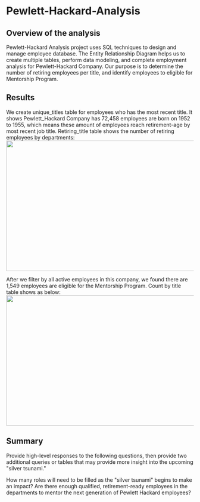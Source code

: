 # Pewlett-Hackard-Analysis

## Overview of the analysis
Pewlett-Hackard Analysis project uses SQL techniques to design and manage employee database. The Entity Relationship Diagram helps us to create multiple tables, perform data modeling, and complete employment analysis for Pewlett-Hackard Company. Our purpose is to determine the number of retiring employees per title, and identify employees to eligible for Mentorship Program.

## Results
We create unique_titles table for employees who has the most recent title. It shows Pewlett_Hackard Company has 72,458 employees are born on 1952 to 1955, which means these amount of employees reach retirement-age by most recent job title. 
Retiring_title table shows the number of retiring employees by departments:
<img src=".png" width="550" height="350">



After we filter by all active employees in this company, we found there are 1,549 employees are eligible for the Mentorship Program. Count by title table shows as below:
<img src=".png" width="550" height="350">




## Summary 
Provide high-level responses to the following questions, then provide two additional queries or tables that may provide more insight into the upcoming "silver tsunami."

How many roles will need to be filled as the "silver tsunami" begins to make an impact?
Are there enough qualified, retirement-ready employees in the departments to mentor the next generation of Pewlett Hackard employees?

